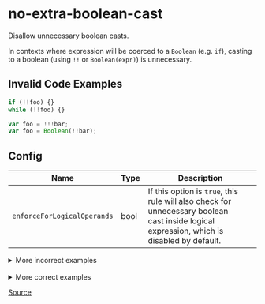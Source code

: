 <!--
 generated docs file, do not edit by hand, see xtask/docgen 
-->
# no-extra-boolean-cast

Disallow unnecessary boolean casts.

In contexts where expression will be coerced to a `Boolean` (e.g. `if`),
casting to a boolean (using `!!` or `Boolean(expr)`) is unnecessary.

## Invalid Code Examples

```js
if (!!foo) {}
while (!!foo) {}

var foo = !!!bar;
var foo = Boolean(!!bar);
```

## Config
| Name | Type | Description |
| ---- | ---- | ----------- |
| `enforceForLogicalOperands` | bool |  If this option is `true`, this rule will also check for unnecessary boolean<br>cast inside logical expression, which is disabled by default. |

<details>
 <summary> More incorrect examples </summary>

```js
if (!!foo) {}
```

```js
do {} while (!!foo)
```

```js
while (!!foo) {}
```

```js
!!foo ? bar : baz
```

```js
for (; !!foo;) {}
```

```js
!!!foo
```

```js
Boolean(!!foo)
```

```js
new Boolean(!!foo)
```

```js
if (Boolean(foo)) {}
```

```js
do {} while (Boolean(foo))
```

```js
while (Boolean(foo)) {}
```

```js
Boolean(foo) ? bar : baz
```

```js
for (; Boolean(foo);) {}
```

```js
!Boolean(foo)
```

```js
!Boolean(foo && bar)
```

```js
!Boolean(foo + bar)
```

```js
!Boolean(+foo)
```

```js
!Boolean(foo())
```

```js
!Boolean(foo = bar)
```

```js
!Boolean(...foo);
```

```js
!Boolean(foo, bar());
```

```js
!Boolean((foo, bar()));
```

```js
!Boolean();
```

```js
!(Boolean());
```

```js
if (!Boolean()) { foo() }
```

```js
while (!Boolean()) { foo() }
```

```js
if (Boolean()) { foo() }
```

```js
while (Boolean()) { foo() }
```

```js
Boolean(Boolean(foo))
```

```js
Boolean(!!foo, bar)
```
</details><br>
<details>
 <summary> More correct examples </summary>

```js
Boolean(bar, !!baz);
```

```js
var foo = !!bar;
```

```js
function foo() { return !!bar; }
```

```js
var foo = bar() ? !!baz : !!bat
```

```js
for(!!foo;;) {}
```

```js
for(;; !!foo) {}
```

```js
var foo = Boolean(bar);
```

```js
function foo() { return Boolean(bar); }
```

```js
var foo = bar() ? Boolean(baz) : Boolean(bat)
```

```js
for(Boolean(foo);;) {}
```

```js
for(;; Boolean(foo)) {}
```

```js
if (new Boolean(foo)) {}
```
</details>

[Source](https://github.com/RDambrosio016/RSLint/tree/master/crates/rslint_core/src/groups/errors/no_extra_boolean_cast.rs)
